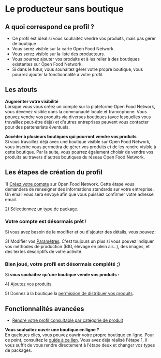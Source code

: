 # Le producteur sans boutique

## A quoi correspond ce profil ?

* Ce profil est idéal si vous souhaitez vendre vos produits, mais pas gérer de boutique
* Vous serez visible sur la carte Open Food Network.
* Vous serez visible sur la liste des producteurs.
* Vous pourrez ajouter vos produits et à les relier à des boutiques existantes sur Open Food Network.
* Si dans le futur, vous souhaitez gérer votre propre boutique, vous pourrez ajouter la fonctionnalité à votre profil.

## Les atouts

**Augmenter votre visibilité**  
Lorsque vous vous créez un compte sur la plateforme Open Food Network, vous devenez visible dans la communauté locale et francophone. Vous pouvez vendre vos produits via diverses boutiques \(avec lesquelles vous travaillez peut-être déjà\) et d'autres entreprises peuvent vous contacter pour des partenariats éventuels.

**Accéder à plusieurs boutiques qui pourront vendre vos produits**  
Si vous travaillez déjà avec une boutique visible sur Open Food Network, vous inscrire vous permettra de gérer vos produits et de les rendre visible à cette boutique. Par la suite, vous pourrez également choisir de vendre vos produits au travers d'autres boutiques du réseau Open Food Network.

## Les étapes de création du profil

1\) [Créez votre compte](../fonctionnalites-standards/inscription-et-creation-de-profil.md) sur Open Food Network. Cette étape vous demandera de renseigner des informations standards sur votre entreprise. Un email vous sera envoyé afin que vous puissiez confirmer votre adresse email.

2\) Sélectionnez un [type de package](../fonctionnalites-standards/votre-profil/types-de-package.md).

### Votre compte est désormais prêt !

Si vous avez besoin de le modifier et ou d'ajouter des détails, vous pouvez :

3\) Modifier vos [Paramètres](../fonctionnalites-standards/votre-profil/parametres.md). C'est toujours un plus si vous pouvez indiquer vos méthodes de production \(BIO, élevage en plein air...\), des images, et des textes descriptifs de votre activité.

### Bien joué, votre profil est désormais complété ;\)

Si **vous souhaitez qu'une boutique vende vos produits :**

4\) [Ajoutez vos produits](../fonctionnalites-standards/produits-1/produits.md).

5\) Donnez à la boutique la [permission de distribuer vos produits](../fonctionnalites-standards/votre-profil/e2e-permissions.md).

## Fonctionnalités avancées

* [Rendre votre profil consultable par catégorie de produit ](../fonctionnalites-standards/votre-profil/making-a-producer-profile-searchable-by-product-category.md)

**Vous souhaitez ouvrir une boutique en ligne ?**    
En quelques clics, vous pouvez ouvrir votre propre boutique en ligne. Pour ce point, consultez le [guide à ce lien](le-producteur-en-vente-directe-avec-une-boutique.md). Vous avez déjà réalisé l'étape 1, il vous suffit de vous rendre directement à l'étape deux et changer vos types de packages.

